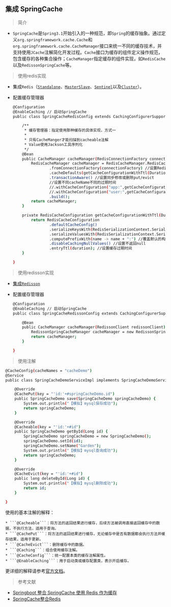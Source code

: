 ## 集成 SpringCache

> 简介

* ```SpringCache```是```Spring3.1```开始引入的一种规范，即```Spring```的缓存抽象。通过定义```org.springframework.cache.Cache```和```org.springframework.cache.CacheManager```接口来统一不同的缓存技术，并支持使用```JCache```注解简化开发过程。```Cache```接口为缓存的组件定义操作规范，包含缓存的各种集合操作；```CacheManager```指定缓存的组件实现，如```RedisCache```以及```RedissonSpringCache```等。

> 使用redis实现

* 集成```Redis```（[```Standalone```](https://gitee.com/FSDGarden/learn-note/blob/master/springboot/Integrates%20Redis%20Standalone.md)、[```MasterSlave```](https://gitee.com/FSDGarden/learn-note/blob/master/springboot/Integrates%20Redis%20Master-Slave.md)、[```Sentinel```](https://gitee.com/FSDGarden/learn-note/blob/master/springboot/Integrates%20Redis%20Sentinel.md)以及[```Cluster```](https://gitee.com/FSDGarden/learn-note/blob/master/springboot/Integrates%20Redis%20Cluster.md)）。

* 配置缓存管理器

  ```bash
  @Configuration
  @EnableCaching // 启动SpringCache
  public class SpringCacheRedisConfig extends CachingConfigurerSupport {

      /**
       * 缓存管理器：指定使用那种缓存的具体实现，方式一
       *
       * 只有CacheManger才能扫描到cacheable注解
       * Value使用Jackson工具序列化
       */
      @Bean
      public CacheManager cacheManager(RedisConnectionFactory connectionFactory) {
          RedisCacheManager cacheManager = RedisCacheManager.RedisCacheManagerBuilder
                  .fromConnectionFactory(connectionFactory) //设置Redis连接工厂
                  .cacheDefaults(getCacheConfigurationWithTtl(Duration.ofHours(1))) //设置缓存配置
                  .transactionAware() //设置同步修改或删除put/evict
                  //设置不同cacheName不同的过期时间
                  //.withCacheConfiguration("app:",getCacheConfigurationWithTtl(Duration.ofHours(5)))
                  //.withCacheConfiguration("user:",getCacheConfigurationWithTtl(Duration.ofHours(2)))
                  .build();
          return cacheManager;
      }

      private RedisCacheConfiguration getCacheConfigurationWithTtl(Duration duration) {
          return RedisCacheConfiguration
                  .defaultCacheConfig()
                  .serializeKeysWith(RedisSerializationContext.SerializationPair.fromSerializer(new StringRedisSerializer())) //设置key的序列化为String
                  .serializeValuesWith(RedisSerializationContext.SerializationPair.fromSerializer(new GenericJackson2JsonRedisSerializer())) //设置value的序列化为JSON
                  .computePrefixWith(name -> name + ":") //覆盖默认的构造key，默认构造的key包含两个冒号
                  .disableCachingNullValues() //设置不返回null
                  .entryTtl(duration); //设置缓存过期时间
      }

  }
  ```

> 使用redisson实现

* [集成```Redisson```](https://gitee.com/FSDGarden/learn-note/blob/master/springboot/Intergrates%20Redisson.md)

* 配置缓存管理器

  ```bash
  @Configuration
  @EnableCaching // 启动SpringCache
  public class SpringCacheRedissonConfig extends CachingConfigurerSupport {

      @Bean
      public CacheManager cacheManager(RedissonClient redissonClient) {
          RedissonSpringCacheManager cacheManager = new RedissonSpringCacheManager(redissonClient);
          return cacheManager;
      }

  }
  ```

> 使用注解

  ```bash
  @CacheConfig(cacheNames = "cacheDemo")
  @Service
  public class SpringCacheDemoServiceImpl implements SpringCacheDemoService {

      @Override
      @CachePut(key = "'id:'+#springCacheDemo.id")
      public SpringCacheDemo save(SpringCacheDemo springCacheDemo) {
          System.out.println("【模拟】mysql保存成功");
          return springCacheDemo;
      }

      @Override
      @Cacheable(key = "'id:'+#id")
      public SpringCacheDemo getById(Long id) {
          SpringCacheDemo springCacheDemo = new SpringCacheDemo();
          springCacheDemo.setId(id);
          springCacheDemo.setName("Garden");
          System.out.println("【模拟】mysql查询成功");
          return springCacheDemo;
      }

      @Override
      @CacheEvict(key = "'id:'+#id")
      public long deleteById(Long id) {
          System.out.println("【模拟】mysql删除成功");
          return id;
      }

  }
  ```

  使用的基本注解的解释：

    * ```@Cacheable```：将方法的返回结果进行缓存，后续方法被调用直接返回缓存中的数据，不执行方法，适用于查询。
    * ```@CachePut```：将方法的返回结果进行缓存，无论缓存中是否有数据都会执行方法并缓存结果，适用于更新。
    * ```@CacheEvict```：删除缓存中的数据。
    * ```@Caching```：组合使用缓存注解。
    * ```@CacheConfig```：统一配置本类的缓存注解属性。
    * ```@EnableCaching```：用于启动类或缓存配置类，表示开启缓存。
  
  更详细的解释请参考[官方文档](https://docs.spring.io/spring-framework/docs/4.1.x/spring-framework-reference/html/cache.html)。

> 参考文献

* [Springboot 整合 SpringCache 使用 Redis 作为缓存](https://www.cnblogs.com/hanzhe/p/16935954.html#)
* [SpringCache整合Redis](https://blog.hackyle.com/article/java-demo/springcache-redis)